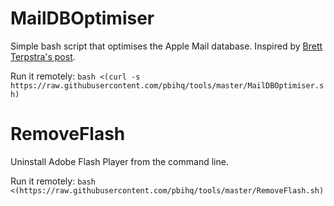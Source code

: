 # MailDBOptimiser
Simple bash script that optimises the Apple Mail database. Inspired by [Brett Terpstra's post](http://brettterpstra.com/2015/10/27/vacuuming-mail-dot-app-on-el-capitan/).

Run it remotely:
```bash <(curl -s https://raw.githubusercontent.com/pbihq/tools/master/MailDBOptimiser.sh)```

# RemoveFlash
Uninstall Adobe Flash Player from the command line.

Run it remotely:
```bash <(https://raw.githubusercontent.com/pbihq/tools/master/RemoveFlash.sh)```